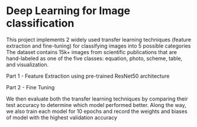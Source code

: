 # Deep Learning for Image classification

This project implements 2 widely used transfer learning techniques (feature extraction and fine-tuning) for classifying images into 5 possible categories
The dataset contains 15k+ images from scientific publications that are hand-labeled as one of the five classes: equation, photo, scheme, table, and visualization. 


Part 1	- Feature Extraction using pre-trained ResNet50 architecture

Part 2	- Fine Tuning

We then evaluate both the transfer learning techniques by comparing their test accuracy to determine which model performed better.
Along the way, we also train each model for 10 epochs and record the weights and biases of model with the highest validation accuracy

